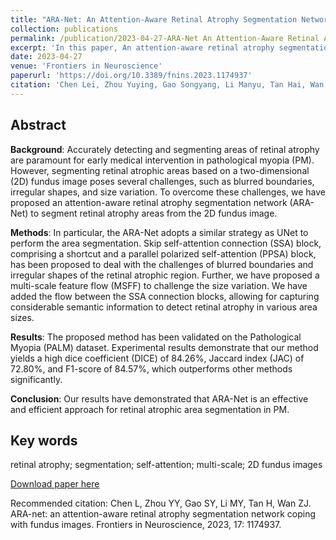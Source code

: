 ```yaml
---
title: "ARA-Net: An Attention-Aware Retinal Atrophy Segmentation Network Coping With Fundus Images"
collection: publications
permalink: /publication/2023-04-27-ARA-Net An Attention-Aware Retinal Atrophy Segmentation Network Coping With Fundus Image
excerpt: 'In this paper, An attention-aware retinal atrophy segmentation network (ARA-Net) is proposed to segment retinal atrophy areas from the 2D fundus image.'
date: 2023-04-27
venue: 'Frontiers in Neuroscience'
paperurl: 'https://doi.org/10.3389/fnins.2023.1174937'
citation: 'Chen Lei, Zhou Yuying, Gao Songyang, Li Manyu, Tan Hai, Wan Zhijiang.ARA-net: an attention-aware retinal atrophy segmentation network coping with fundus images. Frontiers in Neuroscience, 2023, 17: 1174937.[https://www.frontiersin.org/journals/neuroscience/articles/10.3389/fnins.2023.1174937](https://www.frontiersin.org/journals/neuroscience/articles/10.3389/fnins.2023.1174937).'
---
```


## Abstract
**Background**: Accurately detecting and segmenting areas of retinal atrophy are paramount for early medical intervention in pathological myopia (PM). However, segmenting retinal atrophic areas based on a two-dimensional (2D) fundus image poses several challenges, such as blurred boundaries, irregular shapes, and size variation. To overcome these challenges, we have proposed an attention-aware retinal atrophy segmentation network (ARA-Net) to segment retinal atrophy areas from the 2D fundus image.

**Methods**: In particular, the ARA-Net adopts a similar strategy as UNet to perform the area segmentation. Skip self-attention connection (SSA) block, comprising a shortcut and a parallel polarized self-attention (PPSA) block, has been proposed to deal with the challenges of blurred boundaries and irregular shapes of the retinal atrophic region. Further, we have proposed a multi-scale feature flow (MSFF) to challenge the size variation. We have added the flow between the SSA connection blocks, allowing for capturing considerable semantic information to detect retinal atrophy in various area sizes.

**Results**: The proposed method has been validated on the Pathological Myopia (PALM) dataset. Experimental results demonstrate that our method yields a high dice coefficient (DICE) of 84.26%, Jaccard index (JAC) of 72.80%, and F1-score of 84.57%, which outperforms other methods significantly.

**Conclusion**: Our results have demonstrated that ARA-Net is an effective and efficient approach for retinal atrophic area segmentation in PM.

## Key words

retinal atrophy; segmentation; self-attention; multi-scale; 2D fundus images

[Download paper here](https://doi.org/10.3389/fnins.2023.1174937)

Recommended citation: Chen L, Zhou YY, Gao SY, Li MY, Tan H, Wan ZJ. ARA-net: an attention-aware retinal atrophy segmentation network coping with fundus images. Frontiers in Neuroscience, 2023, 17: 1174937.
